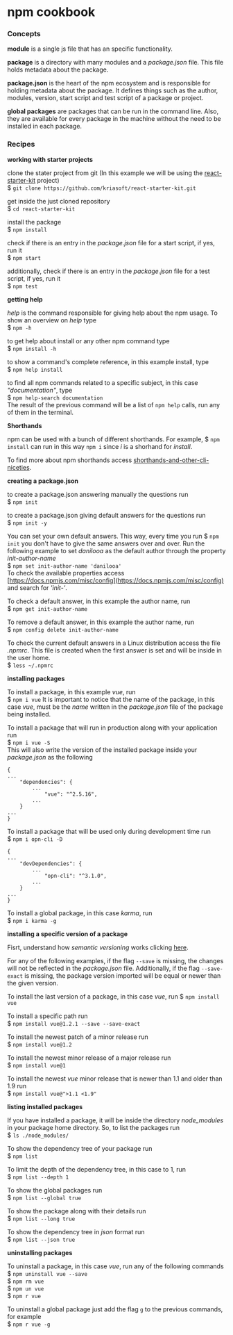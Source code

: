 # npm cookbook

### Concepts

**module** is a single js file that has an specific functionality.

**package** is a directory with many modules and a _package.json_ file. This file holds 
metadata about the package.

**package.json** is the heart of the npm ecosystem and is responsible for holding metadata about the package. It defines things such as the author, modules, version, start script and test script of a package or project. 

**global packages** are packages that can be run in the command line. Also, they are available for every package in the machine without the need to be installed in each package.

### Recipes


**working with starter projects**

clone the stater project from git (In this example we will be using the [react-starter-kit](https://github.com/kriasoft/react-starter-kit) project)  
$ `git clone https://github.com/kriasoft/react-starter-kit.git`

get inside the just cloned repository  
$ `cd react-starter-kit`

install the package  
$ `npm install`

check if there is an entry in the _package.json_ file for a start script, if yes, run it  
$ `npm start`

additionally, check if there is an entry in the _package.json_ file for a test script, if yes, run it  
$ `npm test`

**getting help**

_help_ is the command responsible for giving help about the npm usage.
To show an overview on _help_ type  
$ `npm -h`

to get help about install or any other npm command type  
$ `npm install -h` 

to show a command's complete reference, in this example install, type  
$ `npm help install`  

to find all npm commands related to a specific subject, in this case _"documentation"_, type  
$ `npm help-search documentation`  
The result of the previous command will be a list of `npm help` calls, run any of them in the terminal.

**Shorthands**

npm can be used with a bunch of different shorthands. For example, $ `npm install` can run in this way
`npm i` since _i_ is a shorhand for _install_.

To find more about npm shorthands access [shorthands-and-other-cli-niceties](https://docs.npmjs.com/misc/config#shorthands-and-other-cli-niceties).

**creating a package.json**

to create a package.json answering manually the questions run  
$ `npm init`

to create a package.json giving default answers for the questions run  
$ `npm init -y`

You can set your own default answers. This way, every time you run $ `npm init` you don't
have to give the same answers over and over. Run the following example to set _danilooa_ as the default author through the property _init-author-name_  
$ `npm set init-author-name 'danilooa'`  
To check the available properties access [https://docs.npmjs.com/misc/config](https://docs.npmjs.com/misc/config) and search for _'init-'_.

To check a default answer, in this example the author name, run  
$ `npm get init-author-name`

To remove a default answer, in this example the author name, run  
$ `npm config delete init-author-name`  

To check the current default answers in a Linux distribution access the file _.npmrc_. This file is created when the first answer is set and will be inside in the user home.  
$ `less ~/.npmrc`

**installing packages**

To install a package, in this example _vue_, run  
$ `npm i vue`
It is important to notice that the name of the package, in this case _vue_, must be the _name_ written in the _package.json_ file of the package being installed.

To install a package that will run in production along with your application run  
$ `npm i vue -S`  
This will also write the version of the installed package inside your _package.json_ as the following  
```  
{  
...  
    "dependencies": {  
        ...  
            "vue": "^2.5.16",  
        ...  
    }  
...  
}  
```  

To install a package that will be used only during development time run  
$ `npm i opn-cli -D`  

```  
{  
...  
    "devDependencies": {  
        ...  
            "opn-cli": "^3.1.0",  
        ...  
    }  
...  
}  
```  

To install a global package, in this case _karma_, run  
$ `npm i karma -g`  

**installing a specific version of a package**

Fisrt, understand how _semantic versioning_ works clicking [here](https://docs.npmjs.com/getting-started/semantic-versioning).

For any of the following examples, if the flag `--save` is missing, the changes will not be reflected in the _package.json_ file. Additionally, if the flag `--save-exact` is missing, the package version imported will be equal or newer than the given version.

To install the last version of a package, in this case _vue_,  run
$ `npm install vue`

To install a specific path run  
$ `npm install vue@1.2.1 --save --save-exact`

To install the newest patch of a minor release run  
$ `npm install vue@1.2`

To install the newest minor release of a major release run  
$ `npm install vue@1`

To install the newest _vue_ minor release that is newer than 1.1 and older than 1.9 run  
$ `npm install vue@">1.1 <1.9"`

**listing installed packages**

If you have installed a package, it will be inside the directory _node_modules_ in your package home directory.
So, to list the packages run  
$ `ls ./node_modules/`  

To show the dependency tree of your package run  
$ `npm list`  

To limit the depth of the dependency tree, in this case to 1, run  
$ `npm list --depth 1`  

To show the global packages run  
$ `npm list --global true`  

To show the package along with their details run  
$ `npm list --long true`  

To show the dependency tree in _json_ format run  
$ `npm list --json true`  

**uninstalling packages**  

To uninstall a package, in this case _vue_, run any of the following commands  
$ `npm uninstall vue --save`  
$ `npm rm vue`  
$ `npm un vue`  
$ `npm r vue`  

To uninstall a global package just add the flag `g` to the previous commands, for example  
$ `npm r vue -g`
